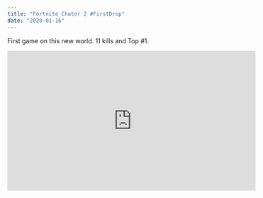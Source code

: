 ```yaml
---
title: "Fortnite Chater 2 #FirstDrop"
date: "2020-01-16"
---
```

First game on this new world.
11 kills and Top #1.
<iframe width="560" height="315" src="https://www.youtube.com/watch?v=S-Ia7CO_gE8" frameborder="0" allowfullscreen></iframe>